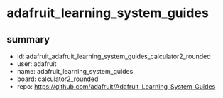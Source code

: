 # adafruit_learning_system_guides
 
## summary 
* id: adafruit_adafruit_learning_system_guides_calculator2_rounded
* user: adafruit
* name: adafruit_learning_system_guides
* board: calculator2_rounded
* repo: https://github.com/adafruit/Adafruit_Learning_System_Guides








